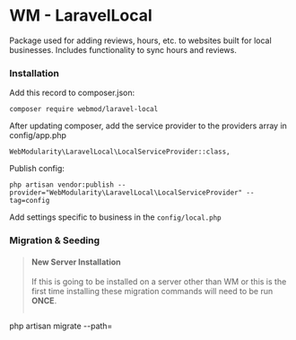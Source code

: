 # WM - LaravelLocal
Package used for adding reviews, hours, etc. to websites built for local businesses. Includes functionality to sync hours and reviews.

### Installation
Add this record to composer.json:
```
composer require webmod/laravel-local
```

After updating composer, add the service provider to the providers array in config/app.php
```
WebModularity\LaravelLocal\LocalServiceProvider::class,
```

Publish config:
```
php artisan vendor:publish --provider="WebModularity\LaravelLocal\LocalServiceProvider" --tag=config
```

Add settings specific to business in the `config/local.php`

### Migration & Seeding

> #### New Server Installation
> If this is going to be installed on a server other than WM or this is the first time installing these migration commands will need to be run **ONCE**.
> ```
php artisan migrate --path=
> ```
